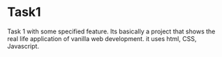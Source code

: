 # Task1
 Task 1 with some specified feature.
 Its basically a project that shows the real life application of vanilla 
web development.
it uses html, CSS, Javascript.
